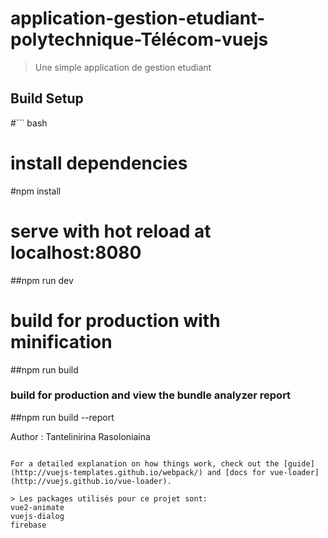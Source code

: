 # application-gestion-etudiant-polytechnique-Télécom-vuejs

> Une simple application de gestion etudiant

## Build Setup

#``` bash
# install dependencies
#npm install

# serve with hot reload at localhost:8080
##npm run dev

# build for production with minification
##npm run build

### build for production and view the bundle analyzer report
##npm run build --report

Author : Tantelinirina Rasoloniaina
```

For a detailed explanation on how things work, check out the [guide](http://vuejs-templates.github.io/webpack/) and [docs for vue-loader](http://vuejs.github.io/vue-loader).

> Les packages utilisés pour ce projet sont:
vue2-animate
vuejs-dialog
firebase
